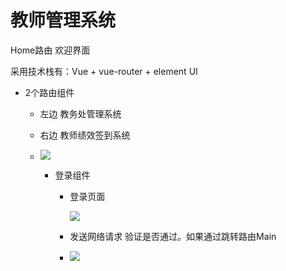 # 教师管理系统

Home路由 欢迎界面

采用技术栈有：Vue + vue-router + element UI  

- 2个路由组件

  - 左边 教务处管理系统

  - 右边 教师绩效签到系统

  - ![](C:\Users\11863\Documents\home.png)

    - 登录组件 

      - 登录页面
    
        ![](C:\Users\11863\Documents\login.png)
      
      
      
      - 发送网络请求 验证是否通过。如果通过跳转路由Main
      - ![](C:\Users\11863\Desktop\Main.png)
      
      
    
    